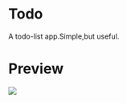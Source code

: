 # Todo
A todo-list app.Simple,but useful.
# Preview
![](http://ojvnx00zs.bkt.clouddn.com/todo_pre.png)
